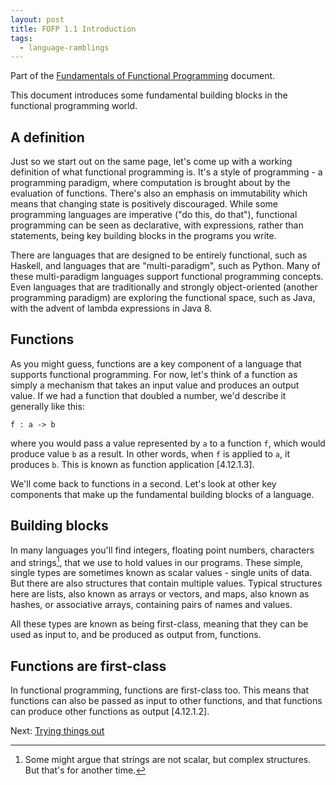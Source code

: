 ```yaml
---
layout: post
title: FOFP 1.1 Introduction
tags:
  - language-ramblings
---
```

Part of the [Fundamentals of Functional Programming](/blog/posts/2016/05/03/fofp-fundamentals-of-functional-programming/) document.

This document introduces some fundamental building blocks in the functional programming world.

## A definition

Just so we start out on the same page, let's come up with a working definition of what functional programming is. It's a style of programming - a programming paradigm, where computation is brought about by the evaluation of functions. There's also an emphasis on immutability which means that changing state is positively discouraged. While some programming languages are imperative ("do this, do that"), functional programming can be seen as declarative, with expressions, rather than statements, being key building blocks in the programs you write.

There are languages that are designed to be entirely functional, such as Haskell, and languages that are "multi-paradigm", such as Python. Many of these multi-paradigm languages support functional programming concepts. Even languages that are traditionally and strongly object-oriented (another programming paradigm) are exploring the functional space, such as Java, with the advent of lambda expressions in Java 8.

## Functions

As you might guess, functions are a key component of a language that supports functional programming. For now, let's think of a function as simply a mechanism that takes an input value and produces an output value. If we had a function that doubled a number, we'd describe it generally like this:

```
f : a -> b
```
where you would pass a value represented by `a` to a function `f`, which would produce value `b` as a result. In other words, when `f` is applied to `a`, it produces `b`. This is known as function application [4.12.1.3].

We'll come back to functions in a second. Let's look at other key components that make up the fundamental building blocks of a language.

## Building blocks

In many languages you'll find integers, floating point numbers, characters and strings[^1], that we use to hold values in our programs. These simple, single types are sometimes known as scalar values - single units of data. But there are also structures that contain multiple values. Typical structures here are lists, also known as arrays or vectors, and maps, also known as hashes, or associative arrays, containing pairs of names and values.

All these types are known as being first-class, meaning that they can be used as input to, and be produced as output from, functions.

## Functions are first-class

In functional programming, functions are first-class too. This means that functions can also be passed as input to other functions, and that functions can produce other functions as output [4.12.1.2].

Next: [Trying things out](/blog/posts/2016/05/03/fofp-1.2-trying-things-out)

[^1]: Some might argue that strings are not scalar, but complex structures. But that's for another time.
